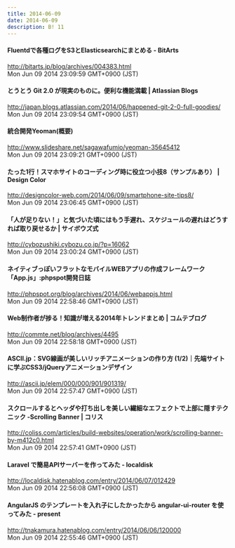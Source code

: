 ```yaml
---
title: 2014-06-09
date: 2014-06-09
description: B! 11
---
```


#### Fluentdで各種ログをS3とElasticsearchにまとめる - BitArts
http://bitarts.jp/blog/archives/004383.html<br>
Mon Jun 09 2014 23:09:59 GMT+0900 (JST)<br>


#### とうとう Git 2.0 が現実のものに。便利な機能満載 | Atlassian Blogs
http://japan.blogs.atlassian.com/2014/06/happened-git-2-0-full-goodies/<br>
Mon Jun 09 2014 23:09:54 GMT+0900 (JST)<br>


#### 統合開発Yeoman(概要)
http://www.slideshare.net/sagawafumio/yeoman-35645412<br>
Mon Jun 09 2014 23:09:21 GMT+0900 (JST)<br>


#### たった1行！スマホサイトのコーディング時に役立つ小技8（サンプルあり） | Design Color
http://designcolor-web.com/2014/06/09/smartphone-site-tips8/<br>
Mon Jun 09 2014 23:06:45 GMT+0900 (JST)<br>


#### 「人が足りない！」と気づいた頃にはもう手遅れ、スケジュールの遅れはどうすれば取り戻せるか | サイボウズ式
http://cybozushiki.cybozu.co.jp/?p=16062<br>
Mon Jun 09 2014 23:00:24 GMT+0900 (JST)<br>


#### ネイティブっぽいフラットなモバイルWEBアプリの作成フレームワーク「App.js」:phpspot開発日誌
http://phpspot.org/blog/archives/2014/06/webappjs.html<br>
Mon Jun 09 2014 22:58:46 GMT+0900 (JST)<br>


#### Web制作者が捗る！知識が増える2014年トレンドまとめ | コムテブログ
http://commte.net/blog/archives/4495<br>
Mon Jun 09 2014 22:58:18 GMT+0900 (JST)<br>


#### ASCII.jp：SVG線画が美しいリッチアニメーションの作り方 (1/2)｜先端サイトに学ぶCSS3/jQueryアニメーションデザイン
http://ascii.jp/elem/000/000/901/901319/<br>
Mon Jun 09 2014 22:57:47 GMT+0900 (JST)<br>


####   スクロールするとヘッダや打ち出しを美しい繊細なエフェクトで上部に隠すテクニック -Scrolling Banner | コリス
http://coliss.com/articles/build-websites/operation/work/scrolling-banner-by-m412c0.html<br>
Mon Jun 09 2014 22:57:41 GMT+0900 (JST)<br>


#### Laravel で簡易APIサーバーを作ってみた - localdisk
http://localdisk.hatenablog.com/entry/2014/06/07/012429<br>
Mon Jun 09 2014 22:56:08 GMT+0900 (JST)<br>


#### AngularJS のテンプレートを入れ子にしたかったから angular-ui-router を使ってみた - present
http://tnakamura.hatenablog.com/entry/2014/06/06/120000<br>
Mon Jun 09 2014 22:55:46 GMT+0900 (JST)<br>


